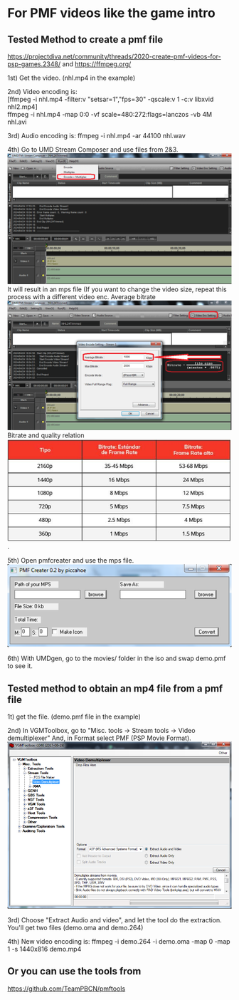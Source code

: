 # For PMF videos like the game intro

## Tested Method to create a pmf file 
https://projectdiva.net/community/threads/2020-create-pmf-videos-for-psp-games.2348/ and https://ffmpeg.org/

1st) Get the video. (nhl.mp4 in the example)

2nd) Video encoding is:\
[ffmpeg -i nhl.mp4 -filter:v "setsar=1","fps=30" -qscale:v 1 -c:v libxvid nhl2.mp4]\
ffmpeg -i nhl.mp4 -map 0:0 -vf scale=480:272:flags=lanczos -vb 4M nhl.avi

3rd) Audio encoding is:
ffmpeg -i nhl.mp4 -ar 44100 nhl.wav

4th) Go to UMD Stream Composer and use files from 2&3. ![Run > Encode + Multiplex](https://github.com/Bunkai9448/NHL-07_public/blob/main/Video-pmf/UMDStreamComposer.png) It will result in an mps file (If you want to change the video size, repeat this process with a different video enc. Average bitrate ![UMD composer bitrate](https://github.com/Bunkai9448/NHL-07_public/blob/main/Video-pmf/UMDStreamComposer_Bitrate2.png) Bitrate and quality relation ![Bitrate_ImageQuality](https://github.com/Bunkai9448/NHL-07_public/blob/main/Video-pmf/Bitrate_ImageQuality.png).

5th) Open pmfcreater and use the mps file. ![pmfcreater](https://github.com/Bunkai9448/NHL-07_public/blob/main/Video-pmf/PMF%20creater.png)

6th) With UMDgen, go to the movies/ folder in the iso and swap demo.pmf to see it.

## Tested method to obtain an mp4 file from a pmf file

1t) get the file. (demo.pmf file in the example)

2nd) In VGMToolbox, go to "Misc. tools -> Stream tools -> Video demultiplexer"
And, in Format select PMF (PSP Movie Format). ![Misc. tools -> Stream tools -> Video demultiplexer](https://github.com/Bunkai9448/NHL-07_public/blob/main/Video-pmf/VGMtoolBox.png)

3rd) Choose "Extract Audio and video", and let the tool do the extraction.
You'll get two files (demo.oma and demo.264)

4th) New video encoding is:
ffmpeg -i demo.264 -i demo.oma -map 0 -map 1 -s 1440x816 demo.mp4


## Or you can use the tools from

https://github.com/TeamPBCN/pmftools

